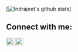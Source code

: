 <!--
**StraysWonderland/StraysWonderland** is a ✨ _special_ ✨ repository because its `README.md` (this file) appears on your GitHub profile.

## Hi, I'm Stray <img src="https://media.giphy.com/media/hvRJCLFzcasrR4ia7z/giphy.gif" width="25px">
[![Website](https://img.shields.io/badge/Text-Text-green?style=flat-square)]


<!-- Also feel free to update second URL to any URL -->
[![Indrajeet's github stats](https://github-readme-stats.vercel.app/api?username=strayswonderland&count_private=true&include_all_commits=true&theme=radical)]

## Connect with me:
<!--[<img align="left" alt="codeSTACKr.com" width="22px" src="https://raw.githubusercontent.com/iconic/open-iconic/master/svg/globe.svg" />][website]-->
[<img align="left" alt="codeSTACKr | Twitter" width="22px" src="https://cdn.jsdelivr.net/npm/simple-icons@v3/icons/xing.svg" />][xing]
[<img align="left" alt="codeSTACKr | LinkedIn" width="22px" src="https://cdn.jsdelivr.net/npm/simple-icons@v3/icons/linkedin.svg" />][linkedin]
<br />

<!-- BLOG-POST-LIST:START -->
<!-- BLOG-POST-LIST:END -->
<!-- This section you create this variables that are used above -->
[website]: https://google.com
[twitter]: https://twitter.com/indrajeet_nikam
[linkedin]: http://www.linkedin.com/in/cagri-tasci-97b3b1167
[xing]: https://www.xing.com/profile/Cagri_Tasci2/cv


